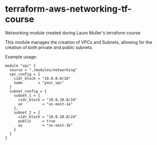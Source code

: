 # terraform-aws-networking-tf-course
Networking module created during Lauro Muller's terraform course

This module manages the creation of VPCs and Subnets, allowing for the creation of both private and public subnets.

Example usage:
```
module "vpc" {
  source = "./modules/networking"
  vpc_config = {
    cidr_block = "10.0.0.0/16"
    name       = "your_vpc"
  }
  subnet_config = {
    subnet_1 = {
      cidr_block = "10.0.10.0/24"
      az         = "us-east-1a"
    },
    subnet_2 = {
      cidr_block = "10.0.20.0/24"
      public     = true
      az         = "us-east-1b"
    }
  }
}
```
